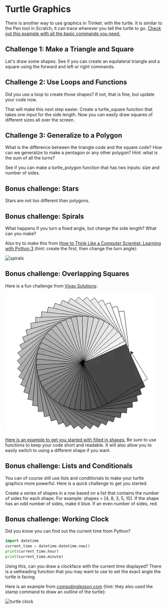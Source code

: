 # Turtle Graphics

There is another way to use graphics in Trinket: with the turtle. It is similar to the Pen tool in Scratch, it can trace wherever you tell the turtle to go. [Check out this example with all the basic commands you need.](https://trinket.io/library/trinkets/e9439f4079) 

## Challenge 1: Make a Triangle and Square

Let's draw some shapes. See if you can create an equilateral triangle and a square using the forward and left or right commands. 

## Challenge 2: Use Loops and Functions

Did you use a loop to create those shapes? If not, that is fine, but update your code now. 

That will make this next step easier. Create a turtle_square function that takes one input for the side length. Now you can easily draw squares of different sizes all over the screen.

## Challenge 3: Generalize to a Polygon

What is the difference between the triangle code and the square code? How can we generalize to make a pentagon or any other polygon? Hint: what is the sum of all the turns?

See if you can make a turtle_polygon function that has two inputs: size and number of sides.

## Bonus challenge: Stars

Stars are not too different than polygons. 

## Bonus challenge: Spirals

What happens if you turn a fixed angle, but change the side length? What can you make?

Also try to make this from [How to Think Like a Computer Scientist: Learning with Python 3](http://openbookproject.net/thinkcs/python/english3e/functions.html) (hint: create the first, then change the turn angle):

![spirals](http://openbookproject.net/thinkcs/python/english3e/_images/tess_spirals.png)

## Bonus challenge: Overlapping Squares

Here is a fun challenge from [Vivax Solutions](https://www.vivaxsolutions.com/web/python-turtle.aspx):

![squares](https://raw.githubusercontent.com/BreakoutMentors/Python-Resources/master/Turtle%20Graphics/turtle%20squares.gif)

[Here is an example to get you started with filled in shapes.](https://trinket.io/library/trinkets/d53a2b5046) Be sure to use functions to keep your code short and readable. It will also allow you to easily switch to using a different shape if you want.

## Bonus challenge: Lists and Conditionals

You can of course still use lists and conditionals to make your turtle graphics more powerful. Here is a quick challenge to get you started.

Create a series of shapes in a row based on a list that contains the number of sides for each shape. For example: shapes = [4, 8, 3, 5, 10]. If the shape has an odd number of sides, make it blue. If an even number of sides, red.

## Bonus challenge: Working Clock

Did you know you can find out the current time from Python? 

```python
import datetime
current_time = datetime.datetime.now()
print(current_time.hour)
print(current_time.minute)
```
Using this, can you draw a clockface with the current time displayed? There is a setheading function that you may want to use to set the exact angle the turtle is facing.

Here is an example from [computinglesson.com](http://www.computinglesson.com/advanced-turtle-challenges.html) (hint: they also used the stamp command to draw an outline of the turtle):

![turtle clock](http://www.computinglesson.com/uploads/1/3/7/4/13748232/6546151_orig.png)

